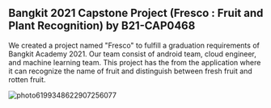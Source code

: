 ## Bangkit 2021 Capstone Project (Fresco : Fruit and Plant Recognition) by B21-CAP0468

We created a project named "Fresco" to fulfill a graduation requirements of Bangkit Academy 2021. Our team consist of android team, cloud engineer, and machine learning team.
This project has the from the application where it can recognize the name of fruit and distinguish between fresh fruit and rotten fruit.


![photo6199348622907256077](https://user-images.githubusercontent.com/49554106/121322897-9086bc00-c939-11eb-9b51-ae1080cf73d7.jpg)
